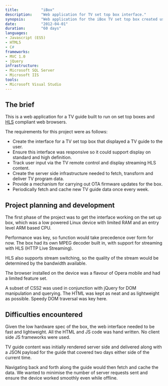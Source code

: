 ```yaml
---
title: 			"iBox"
description:	"Web application for TV set top box interface."
synopsis:		"Web application for the iBox TV set top box created using Javascript and C# MVC 1.0."
date:			"2012-04-01"
duration:		"60 days"
languages: 		
- Javascript (ES5)
- HTML5
- C#
frameworks:
- MVC 1.0
- jQuery
infrastructure:
- Microsoft SQL Server
- Microsoft IIS
tools:
- Microsoft Visual Studio
---
```


## The brief
This is a web application for a TV guide built to run on set top boxes and [HLS](https://developer.apple.com/streaming/) compliant web browsers.

The requirements for this project were as follows:

- Create the interface for a TV set top box that displayed a TV guide to the user.
- Ensure this interface was responsive so it could support display on standard and high definition.
- Track user input via the TV remote control and display streaming HLS content.
- Create the server side infrastructure needed to fetch, transform and deliver TV program data.
- Provide a mechanism for carrying out OTA firmware updates for the box.
- Periodically fetch and cache new TV guide data once every week.

## Project planning and development
The first phase of the project was to get the interface working on the set up box, which was a low powered Linux device with limited RAM and an entry level ARM based CPU.

Performance was key, so function would take precedence over form for now. The box had its own MPEG decoder built in, with support for streaming with HLS (HTTP Live Streaming).

HLS also supports stream switching, so the quality of the stream would be determined by the bandwidth available.

The browser installed on the device was a flavour of Opera mobile and had a limited feature set. 

A subset of CSS2 was used in conjunction with jQuery for DOM manipulation and querying. The HTML was kept as neat and as lightweight as possible. Speedy DOM traversal was key here.

## Difficulties encountered

Given the low hardware spec of the box, the web interface needed to be fast and lightweight. All the HTML and JS code was hand written. No client side JS frameworks were used.

TV guide content was initially rendered server side and delivered along with a JSON payload for the guide that covered two days either side of the current time.

Navigating back and forth along the guide would then fetch and cache the data. We wanted to minimise the number of server requests sent and ensure the device worked smoothly even while offline.







